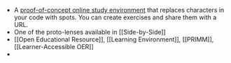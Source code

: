 - A [proof-of-concept online study environment](https://blocks-to-text.github.io/spot) that replaces characters in your code with spots.  You can create exercises and share them with a URL.
- One of the proto-lenses available in [[Side-by-Side]]
- [[Open Educational Resource]], [[Learning Environment]], [[PRIMM]], [[Learner-Accessible OER]]
-
